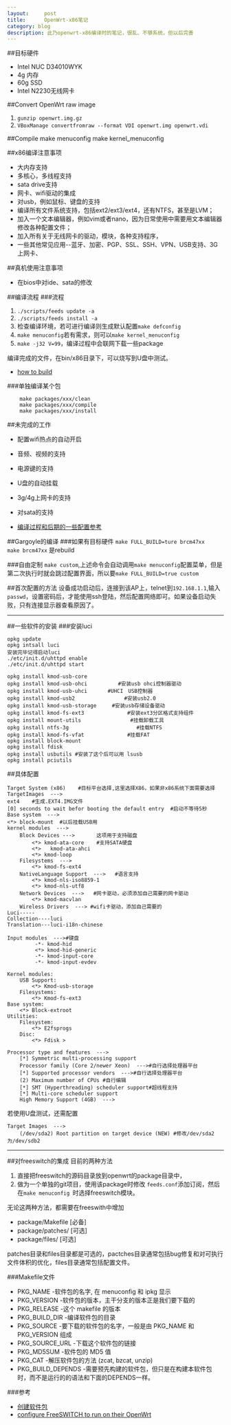 ```yaml
---
layout:     post
title:      OpenWrt-x86笔记
category: blog
description: 此乃openwrt-x86编译时的笔记，很乱、不够系统，但以后完善
---
```


##目标硬件
* Intel NUC D34010WYK
* 4g 内存
* 60g SSD
* Intel N2230无线网卡

##Convert OpenWrt raw image
1. `gunzip openwrt.img.gz` 
2. `VBoxManage convertfromraw --format VDI openwrt.img openwrt.vdi`

##Compile
    make menuconfig
    make kernel_menuconfig

##x86编译注意事项
* 大内存支持
* 多核心，多线程支持
* sata drive支持
* 网卡、wifi驱动的集成
* 对usb，例如鼠标、键盘的支持
* 编译所有文件系统支持，包括ext2/ext3/ext4，还有NTFS，甚至是LVM；
* 加入一个文本编辑器，例如vim或者nano，因为日常使用中需要用文本编辑器修改各种配置文件；
* 加入所有关于无线网卡的驱动，模块，各种支持程序，
* 一些其他常见应用--蓝牙、加密、PGP、SSL、SSH、VPN、USB支持、3G上网卡、  

##真机使用注意事项
* 在bios中对ide、sata的修改  

##编译流程
###流程
1. `./scripts/feeds update -a`
2. `./scripts/feeds install -a`
3. 检查编译环境，若可进行编译则生成默认配置`make defconfig`
4. `make menuconfig`若有需求，则可以`make kernel_menuconfig`
5. `make -j32 V=99`，编译过程中会联网下载一些package  

编译完成的文件，在bin/x86目录下，可以烧写到U盘中测试。 

* [how to build](http://wiki.openwrt.org/doc/howto/build)

###单独编译某个包
```
    make packages/xxx/clean
    make packages/xxx/compile
    make packages/xxx/install
```

##未完成的工作
* 配置wifi热点的自动开启
* 音频、视频的支持
* 电源键的支持
* U盘的自动挂载
* 3g/4g上网卡的支持
* 对sata的支持

* [编译过程和后期的一些配置参考](http://lotors.me/2014/08/16/opcompilepro/)

##Gargoyle的编译
###如果有目标硬件
`make FULL_BUILD=ture brcm47xx`  
`make brcm47xx` 是rebuild

###自由定制
`make custom`,上述命令会自动调用`make menuconfig`配置菜单，但是第二次执行时就会跳过配置界面，所以要`make FULL_BUILD=true custom`

##首次配置的方法
设备成功启动后，连接到该AP上，telnet到`192.168.1.1`,输入`passwd`，设置密码后，才能使用ssh登陆，然后配置网络即可。如果设备启动失败，只有连接显示器查看原因了。 

---------------------------------------------------

##一些软件的安装
###安装luci
```
opkg update
opkg intsall luci
安装完毕记得启动luci
./etc/init.d/uhttpd enable
./etc/init.d/uhttpd start
```

```
opkg install kmod-usb-core
opkg install kmod-usb-ohci          #安装usb ohci控制器驱动
opkg install kmod-usb-uhci     　#UHCI　USB控制器
opkg install kmod-usb2                #安装usb2.0
opkg install kmod-usb-storage     #安装usb存储设备驱动
opkg install kmod-fs-ext3              #安装ext3分区格式支持组件
opkg install mount-utils                #挂载卸载工具
opkg install ntfs-3g                      #挂载NTFS
opkg install kmod-fs-vfat              #挂载FAT
opkg install block-mount
opkg install fdisk    
opkg install usbutils #安装了这个后可以用 lsusb
opkg install pciutils
```

##具体配置
```
Target System (x86)    #目标平台选择,这里选择X86，如果非x86系统下面需要选择
TargetImages  --->
ext4    #生成.EXT4.IMG文件
[0] seconds to wait befor booting the default entry  #启动不等待5秒
Base system  --->
<*> block-mount  #以后挂载USB用
kernel modules  --->
    Block Devices --->       这项用于支持磁盘
        <*> kmod-ata-core    #支持SATA硬盘
        <*>   kmod-ata-ahci  
        <*> kmod-loop
    Filesystems  --->
        <*> kmod-fs-ext4   
    NativeLanguage Support  --->   #语言支持
        <*> kmod-nls-iso8859-1
        <*> kmod-nls-utf8
    Network Devices  --->   #网卡驱动，必须添加自己需要的网卡驱动
        <*> kmod-macvlan  
    Wireless Drivers  ---> #wifi卡驱动，添加自己需要的
Luci-----
Collection----luci
Translation---luci-i18n-chinese
```

```
Input modules  --->#键盘
         -*- kmod-hid
         <*> kmod-hid-generic
         -*- kmod-input-core
         -*- kmod-input-evdev
```

```
Kernel modules:
    USB Support:
        <*> Kmod-usb-storage
    Filesystems:
        <*> Kmod-fs-ext3
Base system:
    <*> Block-extroot
Utilities:
    Filesystem:
        <*> E2fsprogs
    Disc:
        <*> Fdisk > 
```

```
Processor type and features  --->
    [*] Symmetric multi-processing support
    Processor family (Core 2/newer Xeon)  --->#自行选择处理器平台
    [*] Supported processor vendors  --->#自行选择处理器平台
    (2) Maximum number of CPUs #自行编辑
    [*] SMT (Hyperthreading) scheduler support#超线程支持
    [*] Multi-core scheduler support 
    High Memory Support (4GB)  --->
```

若使用U盘测试，还需配置  

```
Target Images  ---> 
    (/dev/sda2) Root partition on target device (NEW) #修改/dev/sda2为/dev/sdb2
```

------------------------------------------------------------------------------

##对freeswitch的集成
目前的两种方法  

1. 直接把freeswitch的源码目录放到openwrt的package目录中，
2. 做为一个单独的git项目，使用该package时修改 `feeds.conf`添加订阅，然后在`make menuconfig `时选择freeswitch模块。  

无论这两种方法，都需要在freeswith中增加  

* package/Makefile [必备]
* package/patches/ [可选]
* package/files/ [可选]  

patches目录和files目录都是可选的，pactches目录通常包括bug修复和对可执行文件体积的优化，files目录通常包括配置文件。  

###Makefile文件
* PKG_NAME -软件包的名字, 在 menuconfig 和 ipkg 显示
* PKG_VERSION -软件包的版本，主干分支的版本正是我们要下载的
* PKG_RELEASE -这个 makefile 的版本
* PKG_BUILD_DIR -编译软件包的目录
* PKG_SOURCE -要下载的软件包的名字，一般是由 PKG_NAME 和 PKG_VERSION 组成
* PKG_SOURCE_URL -下载这个软件包的链接
* PKG_MD5SUM -软件包的 MD5 值
* PKG_CAT -解压软件包的方法 (zcat, bzcat, unzip)
* PKG_BUILD_DEPENDS -需要预先构建的软件包，但只是在构建本软件包时，而不是运行的的语法和下面的DEPENDS一样。

###参考
* [创建软件包](http://wiki.openwrt.org/zh-cn/doc/devel/packages)
* [configure FreeSWITCH to run on their OpenWrt](http://wiki.freeswitch.org/wiki/OpenWrt)